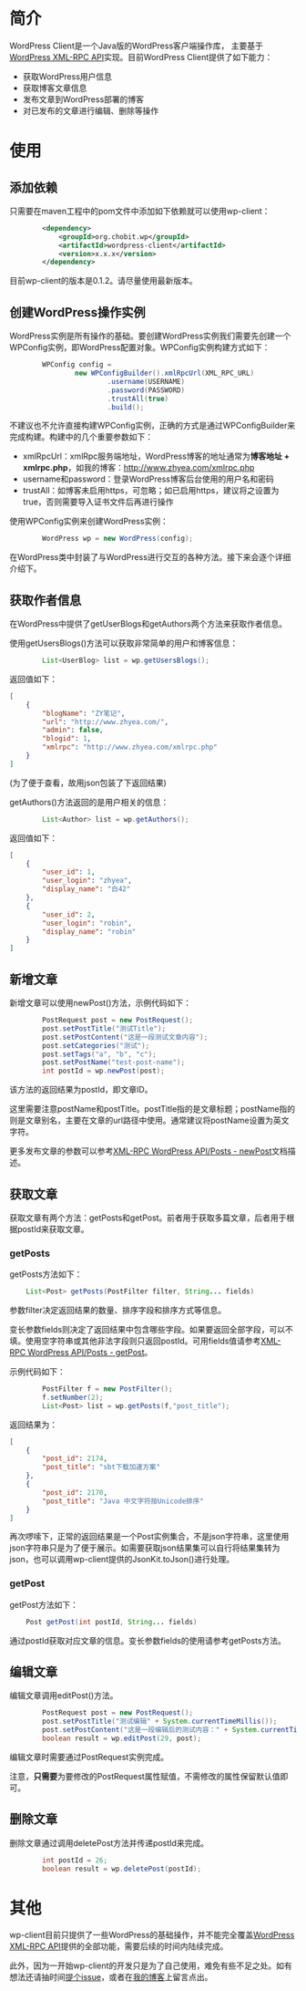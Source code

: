 # 简介
WordPress Client是一个Java版的WordPress客户端操作库， 主要基于[WordPress XML-RPC API](https://codex.wordpress.org/XML-RPC_WordPress_API)实现。目前WordPress Client提供了如下能力：

* 获取WordPress用户信息
* 获取博客文章信息
* 发布文章到WordPress部署的博客
* 对已发布的文章进行编辑、删除等操作

# 使用

## 添加依赖
只需要在maven工程中的pom文件中添加如下依赖就可以使用wp-client：

```xml
        <dependency>
            <groupId>org.chobit.wp</groupId>
            <artifactId>wordpress-client</artifactId>
            <version>x.x.x</version>
        </dependency>
```
目前wp-client的版本是0.1.2。请尽量使用最新版本。

## 创建WordPress操作实例

WordPress实例是所有操作的基础。要创建WordPress实例我们需要先创建一个WPConfig实例，即WordPress配置对象。WPConfig实例构建方式如下：

```java
        WPConfig config =
                new WPConfigBuilder().xmlRpcUrl(XML_RPC_URL)
                        .username(USERNAME)
                        .password(PASSWORD)
                        .trustAll(true)
                        .build();
```

不建议也不允许直接构建WPConfig实例，正确的方式是通过WPConfigBuilder来完成构建。构建中的几个重要参数如下：

* xmlRpcUrl：xmlRpc服务端地址，WordPress博客的地址通常为**博客地址 + xmlrpc.php**，如我的博客：http://www.zhyea.com/xmlrpc.php
* username和password：登录WordPress博客后台使用的用户名和密码
* trustAll：如博客未启用https，可忽略；如已启用https，建议将之设置为true，否则需要导入证书文件后再进行操作

使用WPConfig实例来创建WordPress实例：

```java
        WordPress wp = new WordPress(config);
```

在WordPress类中封装了与WordPress进行交互的各种方法。接下来会逐个详细介绍下。

## 获取作者信息

在WordPress中提供了getUserBlogs和getAuthors两个方法来获取作者信息。

使用getUsersBlogs()方法可以获取非常简单的用户和博客信息：
```java
        List<UserBlog> list = wp.getUsersBlogs();
```
返回值如下：
```json
[
    {
        "blogName": "ZY笔记",
        "url": "http://www.zhyea.com/",
        "admin": false,
        "blogid": 1,
        "xmlrpc": "http://www.zhyea.com/xmlrpc.php"
    }
]
```
(为了便于查看，故用json包装了下返回结果)

getAuthors()方法返回的是用户相关的信息：
```java
        List<Author> list = wp.getAuthors();
```
返回值如下：
```json
[
    {
        "user_id": 1,
        "user_login": "zhyea",
        "display_name": "白42"
    },
    {
        "user_id": 2,
        "user_login": "robin",
        "display_name": "robin"
    }
]
```

## 新增文章

新增文章可以使用newPost()方法，示例代码如下：  
```java
        PostRequest post = new PostRequest();
        post.setPostTitle("测试Title");
        post.setPostContent("这是一段测试文章内容");
        post.setCategories("测试");
        post.setTags("a", "b", "c");
        post.setPostName("test-post-name");
        int postId = wp.newPost(post);
```
该方法的返回结果为postId，即文章ID。

这里需要注意postName和postTitle。postTitle指的是文章标题；postName指的则是文章别名，主要在文章的url路径中使用。通常建议将postName设置为英文字符。

更多发布文章的参数可以参考[XML-RPC WordPress API/Posts - newPost](https://codex.wordpress.org/XML-RPC_WordPress_API/Posts#wp.newPost)文档描述。

## 获取文章

获取文章有两个方法：getPosts和getPost。前者用于获取多篇文章，后者用于根据postId来获取文章。

### getPosts

getPosts方法如下：
```java
    List<Post> getPosts(PostFilter filter, String... fields)
```
参数filter决定返回结果的数量、排序字段和排序方式等信息。  

变长参数fields则决定了返回结果中包含哪些字段。如果要返回全部字段，可以不填。使用空字符串或其他非法字段则只返回postId。可用fields值请参考[XML-RPC WordPress API/Posts - getPost](https://codex.wordpress.org/XML-RPC_WordPress_API/Posts#Return_Values)。

示例代码如下：
```java
        PostFilter f = new PostFilter();
        f.setNumber(2);
        List<Post> list = wp.getPosts(f,"post_title");
```

返回结果为：

```json
[
    {
        "post_id": 2174,
        "post_title": "sbt下载加速方案"
    },
    {
        "post_id": 2170,
        "post_title": "Java 中文字符按Unicode排序"
    }
]
```

再次啰嗦下，正常的返回结果是一个Post实例集合，不是json字符串，这里使用json字符串只是为了便于展示。如需要获取json结果集可以自行将结果集转为json，也可以调用wp-client提供的JsonKit.toJson()进行处理。

### getPost

getPost方法如下：

```java
    Post getPost(int postId, String... fields) 
```

通过postId获取对应文章的信息。变长参数fields的使用请参考getPosts方法。

## 编辑文章

编辑文章调用editPost()方法。

```java
        PostRequest post = new PostRequest();
        post.setPostTitle("测试编辑" + System.currentTimeMillis());
        post.setPostContent("这是一段编辑后的测试内容：" + System.currentTimeMillis());
        boolean result = wp.editPost(29, post);
```
编辑文章时需要通过PostRequest实例完成。

注意，**只需要**为要修改的PostRequest属性赋值，不需修改的属性保留默认值即可。

## 删除文章

删除文章通过调用deletePost方法并传递postId来完成。

```java
        int postId = 26;
        boolean result = wp.deletePost(postId);
```

# 其他

wp-client目前只提供了一些WordPress的基础操作，并不能完全覆盖[WordPress XML-RPC API](https://codex.wordpress.org/XML-RPC_WordPress_API)提供的全部功能，需要后续的时间内陆续完成。  

此外，因为一开始wp-client的开发只是为了自己使用，难免有些不足之处。如有想法还请抽时间[提个issue](https://github.com/zhyea/wordpress-client/issues)，或者在[我的博客](http://www.zhyea.com)上留言点出。
